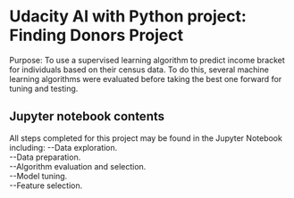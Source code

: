 # Udacity AI with Python project: Finding Donors Project
Purpose: To use a supervised learning algorithm to predict income bracket for individuals based on their census data. To do this, several machine learning algorithms were evaluated before taking the best one forward for tuning and testing.

## Jupyter notebook contents
All steps completed for this project may be found in the Jupyter Notebook including:
--Data exploration.  
--Data preparation.  
--Algorithm evaluation and selection.  
--Model tuning.  
--Feature selection.
